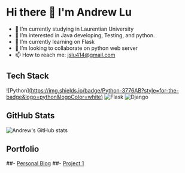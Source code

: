 # Hi there 👋 I'm Andrew Lu

- 🔭 I’m currently studying in Laurentian University
- 👀 I’m interested in Java developing, Testing, and python.  
- 🌱 I’m currently learning on Flask
- 👯 I’m looking to collaborate on python web server
- 📫 How to reach me: jslu414@gmail.com

## Tech Stack
![Python][(https://img.shields.io/badge/Python-3776AB?style=for-the-badge&logo=python&logoColor=white)](https://www.yuque.com/andrewlu/st88gc)
![Flask](https://img.shields.io/badge/Flask-000000?style=for-the-badge&logo=flask&logoColor=white)
![Django](https://img.shields.io/badge/Django-092E20?style=for-the-badge&logo=django&logoColor=white)

## GitHub Stats
![Andrew's GitHub stats](https://github-readme-stats.vercel.app/api?username=andrewlu&show_icons=true&theme=radical)

## Portfolio
##- [Personal Blog](https://yourblog.com)
##- [Project 1](https://github.com/yourproject)

<!-- 可以添加动态访问量、热力图等 -->


　
<!---
AndrewLu3335/AndrewLu3335 is a ✨ special ✨ repository because its `README.md` (this file) appears on your GitHub profile.
You can click the Preview link to take a look at your changes.
--->
